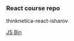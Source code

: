 ### React course repo
thinknetica-react-isharov

[JS Bin](http://jsbin.com/qicagem/67/edit?js,console,output)